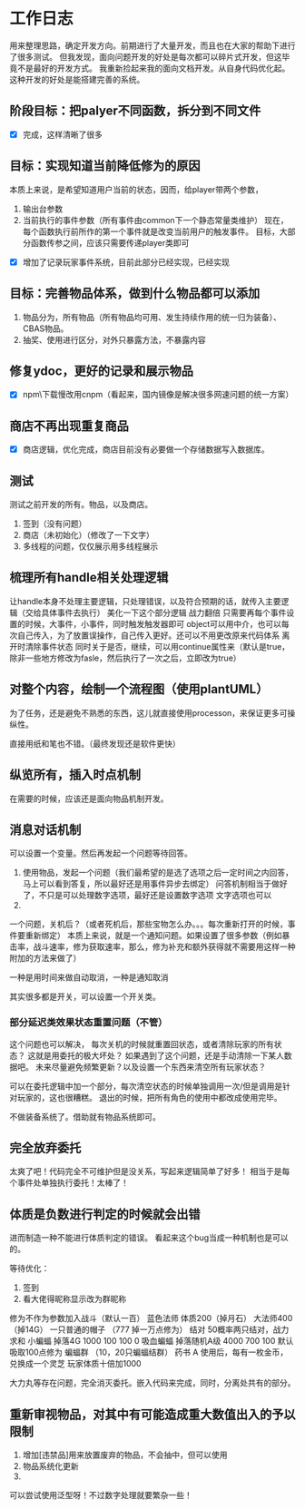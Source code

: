 # 工作日志
用来整理思路，确定开发方向。前期进行了大量开发，而且也在大家的帮助下进行了很多测试。
但我发现，面向问题开发的好处是每次都可以碎片式开发，但这毕竟不是最好的开发方式。
我重新捡起来我的面向文档开发。从自身代码优化起。这种开发的好处是能搭建完善的系统。

## 阶段目标：把palyer不同函数，拆分到不同文件
- [x] 完成，这样清晰了很多

## 目标：实现知道当前降低修为的原因
本质上来说，是希望知道用户当前的状态，因而，给player带两个参数，
1. 输出台参数
2. 当前执行的事件参数（所有事件由common下一个静态常量类维护）
现在，每个函数执行前所作的第一个事件就是改变当前用户的触发事件。
目标，大部分函数传参之间，应该只需要传递player类即可
- [x] 增加了记录玩家事件系统，目前此部分已经实现，已经实现
## 目标：完善物品体系，做到什么物品都可以添加
1. 物品分为，所有物品（所有物品均可用、发生持续作用的统一归为装备）、CBAS物品。
2. 抽奖、使用进行区分，对外只暴露方法，不暴露内容

## 修复ydoc，更好的记录和展示物品
- [x] npm\下载慢改用cnpm（看起来，国内镜像是解决很多网速问题的统一方案）

## 商店不再出现重复商品
- [x] 商店逻辑，优化完成，商店目前没有必要做一个存储数据写入数据库。

## 测试
测试之前开发的所有。物品，以及商店。
1. 签到（没有问题）
2. 商店（未初始化）（修改了一下文字）
3. 多线程的问题，仅仅展示用多线程展示


## 梳理所有handle相关处理逻辑
让handle本身不处理主要逻辑，只处理错误，以及符合预期的话，就传入主要逻辑（交给具体事件去执行）
美化一下这个部分逻辑
战力翻倍
只需要再每个事件设置的时候，大事件，小事件，同时触发触发器即可
object可以用中介，也可以每次自己传入，为了放置误操作，自己传入更好。还可以不用更改原来代码体系
离开时清除事件状态
同时关于是否，继续，可以用continue属性来（默认是true，除非一些地方修改为fasle，然后执行了一次之后，立即改为true）

## 对整个内容，绘制一个流程图（使用plantUML）
为了任务，还是避免不熟悉的东西，这儿就直接使用processon，来保证更多可操纵性。

直接用纸和笔也不错。（最终发现还是软件更快）

## 纵览所有，插入时点机制
在需要的时候，应该还是面向物品机制开发。

## 消息对话机制
可以设置一个变量。然后再发起一个问题等待回答。
1. 使用物品，发起一个问题（我们最希望的是选了选项之后一定时间之内回答，马上可以看到答复，所以最好还是用事件异步去绑定） 问答机制相当于做好了，不只是可以处理数字选项，最好还是设置数字选项 文字选项也可以
2. 

一个问题，关机后？（或者死机后，那些宝物怎么办。。。每次重新打开的时候，事件要重新绑定）
本质上来说，就是一个通知问题。如果设置了很多参数（例如暴击率，战斗速率，修为获取速率，那么，修为补充和额外获得就不需要用这样一种附加的方法来做了）

一种是用时间来做自动取消，一种是通知取消

其实很多都是开关，可以设置一个开关类。

### 部分延迟类效果状态重置问题（不管）
这个问题也可以解决，
每次关机的时候就重置回状态，或者清除玩家的所有状态？
这就是用委托的极大坏处？
如果遇到了这个问题，还是手动清除一下某人数据吧。
未来尽量避免频繁更新？以及设置一个东西来清空所有玩家状态？

可以在委托逻辑中加一个部分，每次清空状态的时候单独调用一次/但是调用是针对玩家的，这也很糟糕。
退出的时候，把所有角色的使用中都改成使用完毕。

不做装备系统了。借助就有物品系统即可。

## 完全放弃委托
太爽了吧！代码完全不可维护但是没关系，写起来逻辑简单了好多！
相当于是每个事件处单独执行委托！太棒了！

## 体质是负数进行判定的时候就会出错
进而制造一种不能进行体质判定的错误。
看起来这个bug当成一种机制也是可以的。


等待优化：
1. 签到
2. 看大佬得昵称显示改为群昵称

修为不作为参数加入战斗（默认一百）
蓝色法师 体质200（掉月石）
大法师400（掉14G）
一只普通的帽子 （777 掉一万点修为）
结对 50概率两只结对，战力求和
小蝙蝠 掉落4G 1000 100 100 0
吸血蝙蝠 掉落随机A级 4000 700   100  默认吸取100点修为
蝙蝠群  （10，20只蝙蝠结群）
药书 A  使用后，每有一枚金币，兑换成一个灵芝
玩家体质十倍加1000

大力丸等存在问题，完全消灭委托。嵌入代码来完成，同时，分离处共有的部分。

## 重新审视物品，对其中有可能造成重大数值出入的予以限制

1. 增加[违禁品]用来放置废弃的物品，不会抽中，但可以使用
2. 物品系统化更新
3. 



可以尝试使用泛型呀！不过数字处理就要繁杂一些！